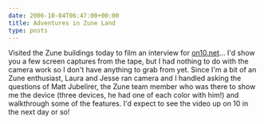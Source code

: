 ```yaml
---
date: 2006-10-04T06:47:00+00:00
title: Adventures in Zune Land
type: posts
---
```

Visited the Zune buildings today to film an interview for [on10.net](http://on10.net/)... I'd show you a few screen captures from the tape, but I had nothing to do with the camera work so I don't have anything to grab from yet. Since I'm a bit of an Zune enthusiast, Laura and Jesse ran camera and I handled asking the questions of Matt Jubelirer, the Zune team member who was there to show me the device (three devices, he had one of each color with him!) and walkthrough some of the features. I'd expect to see the video up on 10 in the next day or so!

